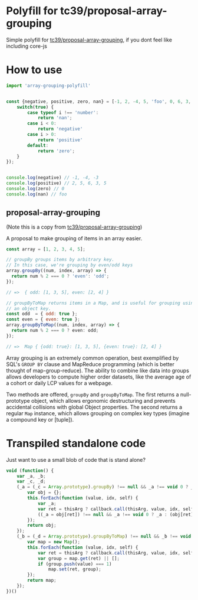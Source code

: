 # Polyfill for tc39/proposal-array-grouping

Simple polyfill for [tc39/proposal-array-grouping](https://tc39/proposal-array-grouping), if you dont feel like including core-js

# How to use
```typescript
import 'array-grouping-polyfill'


const {negative, positive, zero, nan} = [-1, 2, -4, 5, 'foo', 0, 6, 3, -3, 5].groupBy((i) => {
    switch(true) {
        case typeof i !== 'number':
            return 'nan';
        case i < 0:
            return 'negative'
        case i > 0:
            return 'positive'
        default:
            return 'zero';
    }
});


console.log(negative) // -1, -4, -3
console.log(positive) // 2, 5, 6, 3, 5
console.log(zero) // 0
console.log(nan) // foo
```




## proposal-array-grouping
(Note this is a copy from [tc39/proposal-array-grouping](https://tc39/proposal-array-grouping))

A proposal to make grouping of items in an array easier. 

```js
const array = [1, 2, 3, 4, 5];

// groupBy groups items by arbitrary key.
// In this case, we're grouping by even/odd keys
array.groupBy((num, index, array) => {
  return num % 2 === 0 ? 'even': 'odd';
});

// =>  { odd: [1, 3, 5], even: [2, 4] }

// groupByToMap returns items in a Map, and is useful for grouping using
// an object key.
const odd  = { odd: true };
const even = { even: true };
array.groupByToMap((num, index, array) => {
  return num % 2 === 0 ? even: odd;
});

// =>  Map { {odd: true}: [1, 3, 5], {even: true}: [2, 4] }
```

Array grouping is an extremely common operation, best exemplified by
SQL's `GROUP BY` clause and MapReduce programming (which is better
thought of map-group-reduce). The ability to combine like data into
groups allows developers to compute higher order datasets, like the
average age of a cohort or daily LCP values for a webpage.

Two methods are offered, `groupBy` and `groupByToMap`. The first returns a
null-prototype object, which allows ergonomic destructuring and prevents
accidental collisions with global Object properties. The second returns
a regular `Map` instance, which allows grouping on complex key types
(imagine a compound key or [tuple]).


# Transpiled standalone code
Just want to use a small blob of code that is stand alone?
```javascript
void (function() {
    var _a, _b;
    var _c, _d;
    (_a = (_c = Array.prototype).groupBy) !== null && _a !== void 0 ? _a : (_c.groupBy = function (callback, thisArg) {
        var obj = {};
        this.forEach(function (value, idx, self) {
            var _a;
            var ret = thisArg ? callback.call(thisArg, value, idx, self) : callback(value, idx, self);
            ((_a = obj[ret]) !== null && _a !== void 0 ? _a : (obj[ret] = [])).push(value);
        });
        return obj;
    });
    (_b = (_d = Array.prototype).groupByToMap) !== null && _b !== void 0 ? _b : (_d.groupByToMap = function (callback, thisArg) {
        var map = new Map();
        this.forEach(function (value, idx, self) {
            var ret = thisArg ? callback.call(thisArg, value, idx, self) : callback(value, idx, self);
            var group = map.get(ret) || [];
            if (group.push(value) === 1)
                map.set(ret, group);
        });
        return map;
    });
})()
```
